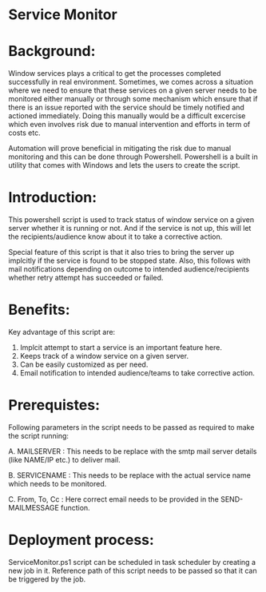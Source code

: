 # Service Monitor




# Background:

Window services plays a critical to get the processes completed successfully in real environment. Sometimes, we comes across a situation where we need to ensure that these services on a given server needs to be monitored either manually or through some mechanism which ensure that if there is an issue reported with the service should be timely notified and actioned immediately. Doing this manually would be a difficult excercise which even involves risk due to manual intervention and efforts in term of costs etc.

Automation will prove beneficial in mitigating the risk due to manual monitoring and this can be done through Powershell. Powershell is a built in utility that comes with Windows and lets the users to create the script.


# Introduction:

This powershell script is used to track status of window service on a given server whether it is running or not. And if the service is not up, this will let the recipients/audience know about it to take a corrective action.

Special feature of this script is that it also tries to bring the server up implcitly if the service is found to be stopped state. Also, this follows with mail notifications depending on outcome to intended audience/recipients whether retry attempt has succeeded or failed.

# Benefits:

Key advantage of this script are:
1. Implcit attempt to start a service is an important feature here.
2. Keeps track of a window service on a given server.
3. Can be easily customized as per need.
4. Email notification to intended audience/teams to take corrective action.


# Prerequistes:

Following parameters in the script needs to be passed as required to make the script running:

A.	MAILSERVER		:	This needs to be replace with the smtp mail server details (like NAME/IP etc.) to deliver mail.
  
B. 	SERVICENAME   :	This needs to be replace with the actual service name which needs to be monitored.
  
C. 	From, To, Cc	:	Here correct email needs to be provided in the SEND-MAILMESSAGE function.



# Deployment process:

ServiceMonitor.ps1 script can be scheduled in task scheduler  by creating a new job in it.  Reference path of this script needs to be passed so that it can be triggered by the job.




